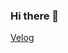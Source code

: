 ### Hi there 👋

<!--
**FdongFdong/FdongFdong** is a ✨ _special_ ✨ repository because its `README.md` (this file) appears on your GitHub profile.

Here are some ideas to get you started:

- 🔭 I’m currently working on ...
- 🌱 I’m currently learning ...
- 👯 I’m looking to collaborate on ...
- 🤔 I’m looking for help with ...
- 💬 Ask me about ...
- 📫 How to reach me: ...
- 😄 Pronouns: ...
- ⚡ Fun fact: ...
-->


[Velog](https://img.shields.io/badge/#20C997?style=flat-square&logo\Velog&logoColor=white&link=https://velog.io/@fdongfdong)

